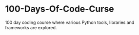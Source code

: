 # 100-Days-Of-Code-Curse
100 day coding course where various Python tools, libraries and frameworks are explored.
